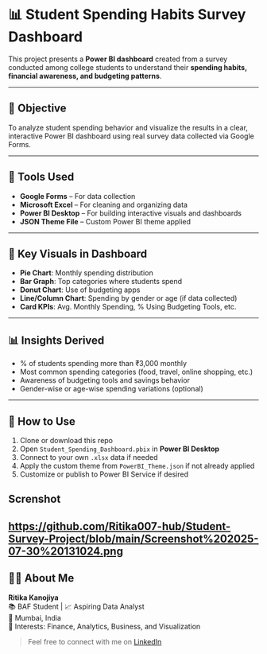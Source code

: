 # 📊 Student Spending Habits Survey Dashboard

This project presents a **Power BI dashboard** created from a survey conducted among college students to understand their **spending habits, financial awareness, and budgeting patterns**.

---

## 🎯 Objective

To analyze student spending behavior and visualize the results in a clear, interactive Power BI dashboard using real survey data collected via Google Forms.

---

## 🧩 Tools Used

- **Google Forms** – For data collection  
- **Microsoft Excel** – For cleaning and organizing data  
- **Power BI Desktop** – For building interactive visuals and dashboards  
- **JSON Theme File** – Custom Power BI theme applied

---

## 📌 Key Visuals in Dashboard

- **Pie Chart**: Monthly spending distribution  
- **Bar Graph**: Top categories where students spend  
- **Donut Chart**: Use of budgeting apps  
- **Line/Column Chart**: Spending by gender or age (if data collected)  
- **Card KPIs**: Avg. Monthly Spending, % Using Budgeting Tools, etc.

---

## 📊 Insights Derived

- % of students spending more than ₹3,000 monthly  
- Most common spending categories (food, travel, online shopping, etc.)  
- Awareness of budgeting tools and savings behavior  
- Gender-wise or age-wise spending variations (optional)

---

## 🚀 How to Use

1. Clone or download this repo
2. Open `Student_Spending_Dashboard.pbix` in **Power BI Desktop**
3. Connect to your own `.xlsx` data if needed
4. Apply the custom theme from `PowerBI_Theme.json` if not already applied
5. Customize or publish to Power BI Service if desired

## Screnshot
https://github.com/Ritika007-hub/Student-Survey-Project/blob/main/Screenshot%202025-07-30%20131024.png
---

## 🙋‍♀️ About Me

**Ritika Kanojiya**  
📚 BAF Student | 📈 Aspiring Data Analyst  
📍 Mumbai, India  
💬 Interests: Finance, Analytics, Business, and Visualization

> Feel free to connect with me on [LinkedIn](https://www.linkedin.com) 
